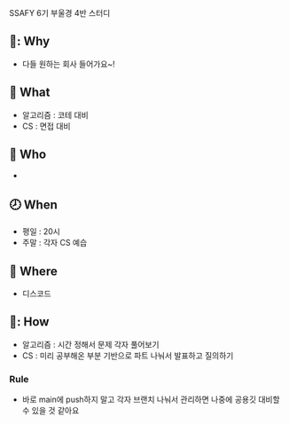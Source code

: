 SSAFY 6기 부울경 4반 스터디

## 🚩: Why
- 다들 원하는 회사 들어가요~!

## :memo: What
- 알고리즘 : 코테 대비
- CS : 면접 대비


## :busts_in_silhouette: Who
-

## :clock8: When
- 평일 : 20시
- 주말 : 각자 CS 예습

## :school: Where
- 디스코드

## 💭: How
- 알고리즘 : 시간 정해서 문제 각자 풀어보기
- CS : 미리 공부해온 부분 기반으로 파트 나눠서 발표하고 질의하기

### Rule
- 바로 main에 push하지 말고 각자 브랜치 나눠서 관리하면 나중에 공용깃 대비할 수 있을 것 같아요
